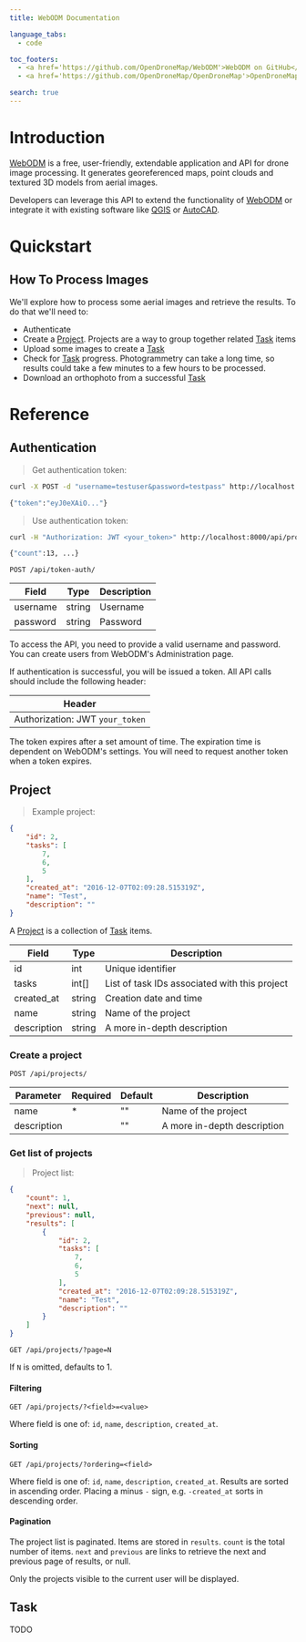 ```yaml
---
title: WebODM Documentation

language_tabs:
  - code

toc_footers:
  - <a href='https://github.com/OpenDroneMap/WebODM'>WebODM on GitHub</a>
  - <a href='https://github.com/OpenDroneMap/OpenDroneMap'>OpenDroneMap on GitHub</a>

search: true
---
```


# Introduction

[WebODM](https://github.com/OpenDroneMap/WebODM) is a free, user-friendly, extendable application and API for drone image processing. It generates georeferenced maps, point clouds and textured 3D models from aerial images.

Developers can leverage this API to extend the functionality of [WebODM](https://github.com/OpenDroneMap/WebODM) or integrate it with existing software like [QGIS](http://www.qgis.org/) or [AutoCAD](http://www.autodesk.com/products/autocad/overview).

# Quickstart

## How To Process Images

We'll explore how to process some aerial images and retrieve the results. To do that we'll need to:

 - Authenticate
 - Create a [Project](#project). Projects are a way to group together related [Task](#task) items
 - Upload some images to create a [Task](#task)
 - Check for [Task](#task) progress. Photogrammetry can take a long time, so results could take a few minutes to a few hours to be processed.
 - Download an orthophoto from a successful [Task](#task)

# Reference

## Authentication

> Get authentication token:

```bash
curl -X POST -d "username=testuser&password=testpass" http://localhost:8000/api/token-auth/

{"token":"eyJ0eXAiO..."}
```

> Use authentication token:

```bash
curl -H "Authorization: JWT <your_token>" http://localhost:8000/api/projects/

{"count":13, ...}
```

`POST /api/token-auth/`

Field | Type | Description
----- | ---- | -----------
username | string | Username
password | string | Password

To access the API, you need to provide a valid username and password. You can create users from WebODM's Administration page.

If authentication is successful, you will be issued a token. All API calls should include the following header:

Header |
------ |
Authorization: JWT `your_token` |

The token expires after a set amount of time. The expiration time is dependent on WebODM's settings. You will need to request another token when a token expires.

## Project

> Example project:

```json
{
    "id": 2,
    "tasks": [
        7,
        6,
        5
    ],
    "created_at": "2016-12-07T02:09:28.515319Z",
    "name": "Test",
    "description": ""
}
```

A [Project](#project) is a collection of [Task](#task) items.

Field | Type | Description
----- | ---- | -----------
id | int | Unique identifier
tasks | int[] | List of task IDs associated with this project
created_at | string | Creation date and time
name | string | Name of the project
description | string | A more in-depth description


### Create a project

`POST /api/projects/`

Parameter | Required | Default | Description
--------- | -------- | ------- | -----------
name | * | "" | Name of the project 
description | |  "" | A more in-depth description

### Get list of projects

> Project list:

```json
{
    "count": 1,
    "next": null,
    "previous": null,
    "results": [
        {
            "id": 2,
            "tasks": [
                7,
                6,
                5
            ],
            "created_at": "2016-12-07T02:09:28.515319Z",
            "name": "Test",
            "description": ""
        }
    ]
}
```

`GET /api/projects/?page=N`

If `N` is omitted, defaults to 1.

#### Filtering

`GET /api/projects/?<field>=<value>`

Where field is one of: `id`, `name`, `description`, `created_at`.

#### Sorting

`GET /api/projects/?ordering=<field>`

Where field is one of: `id`, `name`, `description`, `created_at`. Results are sorted in ascending order. Placing a minus `-` sign, e.g. `-created_at` sorts in descending order.

#### Pagination

The project list is paginated. Items are stored in `results`. `count` is the total number of items. `next` and `previous` are links to retrieve the next and previous page of results, or null.

<aside class="notice">Only the projects visible to the current user will be displayed.</aside>

## Task

TODO